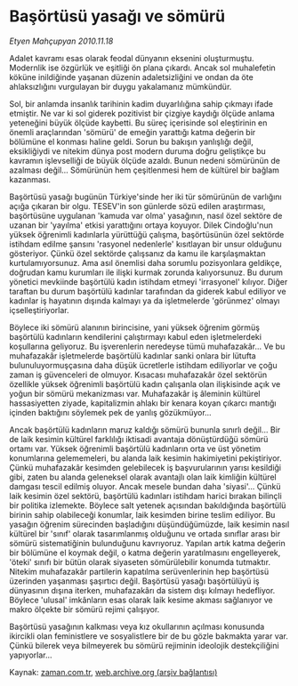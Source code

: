# Başörtüsü yasağı ve sömürü

*Etyen Mahçupyan 2010.11.18*

<td class="columnist-detail">
<p>Adalet kavramı esas olarak feodal dünyanın eksenini oluşturmuştu. Modernlik ise özgürlük ve eşitliği ön plana çıkardı. Ancak sol muhalefetin köküne inildiğinde yaşanan düzenin adaletsizliğini ve ondan da öte ahlaksızlığını vurgulayan bir duygu yakalamanız mümkündür.</p>
<p>
<div id="haberMetinDiv">
<p>Sol, bir anlamda insanlık tarihinin kadim duyarlılığına sahip çıkmayı ifade etmiştir. Ne var ki sol giderek pozitivist bir çizgiye kaydığı ölçüde anlama yeteneğini büyük ölçüde kaybetti. Bu süreç içerisinde sol eleştirinin en önemli araçlarından 'sömürü' de emeğin yarattığı katma değerin bir bölümüne el konması haline geldi. Sorun bu bakışın yanlışlığı değil, eksikliğiydi ve nitekim dünya post modern duruma doğru geliştikçe bu kavramın işlevselliği de büyük ölçüde azaldı. Bunun nedeni sömürünün de azalması değil... Sömürünün hem çeşitlenmesi hem de kültürel bir bağlam kazanması.
<p>Başörtüsü yasağı bugünün Türkiye'sinde her iki tür sömürünün de varlığını açığa çıkaran bir olgu. TESEV'in son günlerde sözü edilen araştırması, başörtüsüne uygulanan 'kamuda var olma' yasağının, nasıl özel sektöre de uzanan bir 'yayılma' etkisi yarattığını ortaya koyuyor. Dilek Cindoğlu'nun yüksek öğrenimli kadınlarla yürüttüğü çalışma, başörtüsünün özel sektörde istihdam edilme şansını 'rasyonel nedenlerle' kısıtlayan bir unsur olduğunu gösteriyor. Çünkü özel sektörde çalışsanız da kamu ile karşılaşmaktan kurtulamıyorsunuz. Ama asıl önemlisi daha sorumlu pozisyonlara geldikçe, doğrudan kamu kurumları ile ilişki kurmak zorunda kalıyorsunuz. Bu durum yönetici mevkiinde başörtülü kadın istihdam etmeyi 'irrasyonel' kılıyor. Diğer taraftan bu durum başörtülü kadınlar tarafından da giderek kabul ediliyor ve kadınlar iş hayatının dışında kalmayı ya da işletmelerde 'görünmez' olmayı içselleştiriyorlar. 
<p>Böylece iki sömürü alanının birincisine, yani yüksek öğrenim görmüş başörtülü kadınların kendilerini çalıştırmayı kabul eden işletmelerdeki koşullarına geliyoruz. Bu işverenlerin neredeyse tümü muhafazakâr... Ve bu muhafazakâr işletmelerde başörtülü kadınlar sanki onlara bir lütufta bulunuluyormuşçasına daha düşük ücretlerle istihdam ediliyorlar ve çoğu zaman iş güvenceleri de olmuyor. Kısacası muhafazakâr özel sektörün özellikle yüksek öğrenimli başörtülü kadın çalışanla olan ilişkisinde açık ve yoğun bir sömürü mekanizması var. Muhafazakâr iş âleminin kültürel hassasiyetten ziyade, kapitalizmin ahlakı bir kenara koyan çıkarcı mantığı içinden baktığını söylemek pek de yanlış gözükmüyor...
<p>Ancak başörtülü kadınların maruz kaldığı sömürü bununla sınırlı değil... Bir de laik kesimin kültürel farklılığı iktisadi avantaja dönüştürdüğü sömürü ortamı var. Yüksek öğrenimli başörtülü kadınların orta ve üst yönetim konumlarına gelememeleri, bu alanda laik kesimin hakimiyetini pekiştiriyor. Çünkü muhafazakâr kesimden gelebilecek iş başvurularının yarısı kesildiği gibi, zaten bu alanda geleneksel olarak avantajlı olan laik kimliğin kültürel damgası tescil edilmiş oluyor. Ancak mesele bundan daha 'siyasi'... Çünkü laik kesimin özel sektörü, başörtülü kadınları istihdam harici bırakan bilinçli bir politika izlemekte. Böylece salt yetenek açısından bakıldığında başörtülü birinin sahip olabileceği konumlar, laik kesimden birine teslim ediliyor. Bu yasağın öğrenim sürecinden başladığını düşündüğümüzde, laik kesimin nasıl kültürel bir 'sınıf' olarak tasarımlanmış olduğunu ve ortada sınıflar arası bir sömürü sistematiğinin bulunduğunu kavrıyoruz. Yapılan artık katma değerin bir bölümüne el koymak değil, o katma değerin yaratılmasını engelleyerek, 'öteki' sınıfı bir bütün olarak siyaseten sömürülebilir konumda tutmaktır. Nitekim muhafazakâr partilerin kapatılma serüvenlerinin hep başörtüsü üzerinden yaşanması şaşırtıcı değil. Başörtüsü yasağı başörtülüyü iş dünyasının dışına iterken, muhafazakârı da sistem dışı kılmayı hedefliyor. Böylece 'ulusal' imkânların esas olarak laik kesime akması sağlanıyor ve makro ölçekte bir sömürü rejimi çalışıyor.
<p>Başörtüsü yasağının kalkması veya kız okullarının açılması konusunda ikircikli olan feministlere ve sosyalistlere bir de bu gözle bakmakta yarar var. Çünkü bilerek veya bilmeyerek bu sömürü rejiminin ideolojik destekçiliğini yapıyorlar... </p></p></p></p></p></div>
</p>
<a href="http://web.archive.org/web/20110126052541/mailto:e.mahcupyan@zaman.com.tr">
</a></td>

Kaynak: [zaman.com.tr](http://zaman.com.tr/yazar.do?yazino=1054085), [web.archive.org (arşiv bağlantısı)](http://web.archive.org/web/20110126052541/http://zaman.com.tr:80/yazar.do?yazino=1054085)

